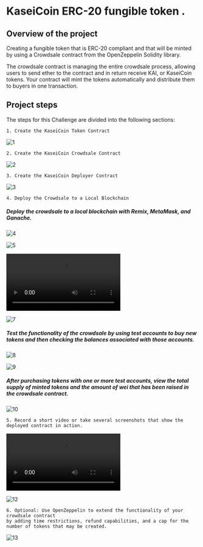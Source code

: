 # KaseiCoin ERC-20 fungible token  .

## Overview of the project 

Creating a fungible token that is ERC-20 compliant and that will be minted by using a Crowdsale contract from the OpenZeppelin Solidity library.

The crowdsale contract is managing the entire crowdsale process, allowing users to send ether to the contract and in return receive KAI, or KaseiCoin tokens. Your contract will mint the tokens automatically and distribute them to buyers in one transaction.



## Project steps 

The steps for this Challenge are divided into the following sections:

    1. Create the KaseiCoin Token Contract
    
![1](https://raw.githubusercontent.com/tycastleberry/Challenge21/main/Screenshots/21.1.png)


    2. Create the KaseiCoin Crowdsale Contract
    
![2](https://raw.githubusercontent.com/tycastleberry/Challenge21/main/Screenshots/21.2.png)

    3. Create the KaseiCoin Deployer Contract
    
![3](https://raw.githubusercontent.com/tycastleberry/Challenge21/main/Screenshots/21.3.png)


    4. Deploy the Crowdsale to a Local Blockchain


##### Deploy the crowdsale to a local blockchain with Remix, MetaMask, and Ganache.

![4](https://raw.githubusercontent.com/tycastleberry/Challenge21/main/Screenshots/21.4.png)


![5](https://raw.githubusercontent.com/tycastleberry/Challenge21/main/Screenshots/21.5.png)



![6](https://github.com/tycastleberry/Challenge21/blob/aea6da55562338f1e0fbc78bb43a686e06ced439/Screenshots/21.6.mov)

![7](https://raw.githubusercontent.com/tycastleberry/Challenge21/main/Screenshots/21.7.png)

##### Test the functionality of the crowdsale by using test accounts to buy new tokens and then checking the balances associated with those accounts.

![8](https://raw.githubusercontent.com/tycastleberry/Challenge21/main/Screenshots/21.8.png)

![9](https://raw.githubusercontent.com/tycastleberry/Challenge21/main/Screenshots/21.9.png)



##### After purchasing tokens with one or more test accounts, view the total supply of minted tokens and the amount of wei that has been raised in the crowdsale contract.

![10](https://raw.githubusercontent.com/tycastleberry/Challenge21/main/Screenshots/21.10.png)


    5. Record a short video or take several screenshots that show the deployed contract in action.



![11](Screenshots/21.11.mov)

![12](https://raw.githubusercontent.com/tycastleberry/Challenge21/main/Screenshots/21.12.png)

    6. Optional: Use OpenZeppelin to extend the functionality of your crowdsale contract 
    by adding time restrictions, refund capabilities, and a cap for the number of tokens that may be created.
    
 ![13](https://raw.githubusercontent.com/tycastleberry/Challenge21/main/Screenshots/21.13.png)



